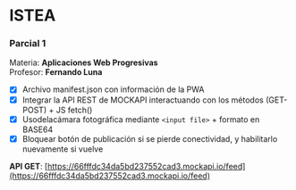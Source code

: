 # ISTEA

### Parcial 1

Materia: **Aplicaciones Web Progresivas**  
Profesor: **Fernando Luna**

- [x] Archivo manifest.json con información de la PWA
- [x] Integrar la API REST de MOCKAPI interactuando con los métodos (GET- POST) + JS fetch()
- [x] Usodelacámara fotográfica mediante `<input file>` + formato en BASE64
- [x] Bloquear botón de publicación si se pierde conectividad, y habilitarlo nuevamente si vuelve

**API GET**: [https://66fffdc34da5bd237552cad3.mockapi.io/feed](https://66fffdc34da5bd237552cad3.mockapi.io/feed)
